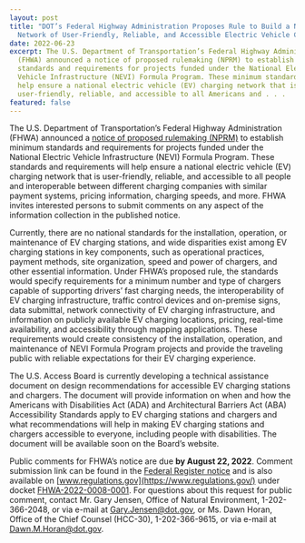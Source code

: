 ```yaml
---
layout: post
title: "DOT’s Federal Highway Administration Proposes Rule to Build a National
  Network of User-Friendly, Reliable, and Accessible Electric Vehicle Chargers "
date: 2022-06-23
excerpt: The U.S. Department of Transportation’s Federal Highway Administration
  (FHWA) announced a notice of proposed rulemaking (NPRM) to establish minimum
  standards and requirements for projects funded under the National Electric
  Vehicle Infrastructure (NEVI) Formula Program. These minimum standards will
  help ensure a national electric vehicle (EV) charging network that is
  user-friendly, reliable, and accessible to all Americans and . . .
featured: false
---
```

The U.S. Department of Transportation’s Federal Highway Administration (FHWA) announced a [notice of proposed rulemaking (NPRM)](https://www.federalregister.gov/d/2022-12704) to establish minimum standards and requirements for projects funded under the National Electric Vehicle Infrastructure (NEVI) Formula Program. These standards and requirements will help ensure a national electric vehicle (EV) charging network that is user-friendly, reliable, and accessible to all people and interoperable between different charging companies with similar payment systems, pricing information, charging speeds, and more. FHWA invites interested persons to submit comments on any aspect of the information collection in the published notice.

Currently, there are no national standards for the installation, operation, or maintenance of EV charging stations, and wide disparities exist among EV charging stations in key components, such as operational practices, payment methods, site organization, speed and power of chargers, and other essential information. Under FHWA’s proposed rule, the standards would specify requirements for a minimum number and type of chargers capable of supporting drivers’ fast charging needs, the interoperability of EV charging infrastructure, traffic control devices and on-premise signs, data submittal, network connectivity of EV charging infrastructure, and information on publicly available EV charging locations, pricing, real-time availability, and accessibility through mapping applications. These requirements would create consistency of the installation, operation, and maintenance of NEVI Formula Program projects and provide the traveling public with reliable expectations for their EV charging experience. 

The U.S. Access Board is currently developing a technical assistance document on design recommendations for accessible EV charging stations and chargers. The document will provide information on when and how the Americans with Disabilities Act (ADA) and Architectural Barriers Act (ABA) Accessibility Standards apply to EV charging stations and chargers and what recommendations will help in making EV charging stations and chargers accessible to everyone, including people with disabilities. The document will be available soon on the Board’s website.

Public comments for FHWA’s notice are due **by August 22, 2022**. Comment submission link can be found in the [Federal Register notice](https://www.federalregister.gov/d/2022-12704) and is also available on [www.regulations.gov](https://www.regulations.gov/) under docket [FHWA-2022-0008-0001](https://www.regulations.gov/document/FHWA-2022-0008-0001). For questions about this request for public comment, contact Mr. Gary Jensen, Office of Natural Environment, 1-202-366-2048, or via e-mail at [Gary.Jensen@dot.gov](mailto:Gary.Jensen@dot.gov), or Ms. Dawn Horan, Office of the Chief Counsel (HCC-30), 1-202-366-9615, or via e-mail at [Dawn.M.Horan@dot.gov](mailto:Dawn.M.Horan@dot.gov).